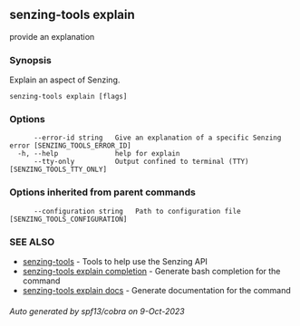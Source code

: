 ## senzing-tools explain

provide an explanation

### Synopsis


Explain an aspect of Senzing.
    

```
senzing-tools explain [flags]
```

### Options

```
      --error-id string   Give an explanation of a specific Senzing error [SENZING_TOOLS_ERROR_ID]
  -h, --help              help for explain
      --tty-only          Output confined to terminal (TTY) [SENZING_TOOLS_TTY_ONLY]
```

### Options inherited from parent commands

```
      --configuration string   Path to configuration file [SENZING_TOOLS_CONFIGURATION]
```

### SEE ALSO

* [senzing-tools](senzing-tools.md)	 - Tools to help use the Senzing API
* [senzing-tools explain completion](senzing-tools_explain_completion.md)	 - Generate bash completion for the command
* [senzing-tools explain docs](senzing-tools_explain_docs.md)	 - Generate documentation for the command

###### Auto generated by spf13/cobra on 9-Oct-2023
